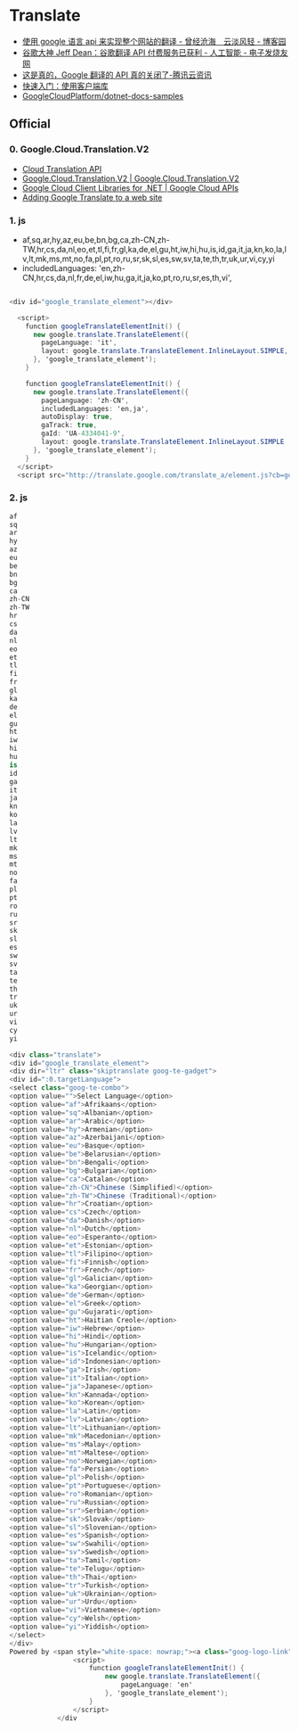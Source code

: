 # Translate

- [使用 google 语言 api 来实现整个网站的翻译 - 曾经沧海　云淡风轻 - 博客园](https://www.cnblogs.com/yifenghong/p/4522949.html)
- [谷歌大神 Jeff Dean：谷歌翻译 API 付费服务已获利 - 人工智能 - 电子发烧友网](http://www.elecfans.com/rengongzhineng/636406.html)
- [这是真的，Google 翻译的 API 真的关闭了-腾讯云资讯](https://cloud.tencent.com/info/aa73e69f1b1f8f14ccdd15f0e8666ef2.html)
- [快速入门：使用客户端库](https://cloud.google.com/translate/docs/quickstart-client-libraries)
- [GoogleCloudPlatform/dotnet-docs-samples](https://github.com/GoogleCloudPlatform/dotnet-docs-samples/blob/2ec373efac86f3e589ff98ac8abf5d28b29b1578/translate/api/QuickStart/Program.cs)

## Official

### 0. Google.Cloud.Translation.V2

- [Cloud Translation API](https://console.developers.google.com/apis/library/translate.googleapis.com?filter=category:machine-learning&project=fluid-mote-240115&folder&organizationId)
- [Google.Cloud.Translation.V2 | Google.Cloud.Translation.V2](https://googleapis.github.io/google-cloud-dotnet/docs/Google.Cloud.Translation.V2/)
- [Google Cloud Client Libraries for .NET | Google Cloud APIs](https://googleapis.github.io/google-cloud-dotnet/docs/index.html)
- [Adding Google Translate to a web site](https://stackoverflow.com/questions/12243818/adding-google-translate-to-a-web-site)

### 1. js

- af,sq,ar,hy,az,eu,be,bn,bg,ca,zh-CN,zh-TW,hr,cs,da,nl,eo,et,tl,fi,fr,gl,ka,de,el,gu,ht,iw,hi,hu,is,id,ga,it,ja,kn,ko,la,lv,lt,mk,ms,mt,no,fa,pl,pt,ro,ru,sr,sk,sl,es,sw,sv,ta,te,th,tr,uk,ur,vi,cy,yi
- includedLanguages: 'en,zh-CN,hr,cs,da,nl,fr,de,el,iw,hu,ga,it,ja,ko,pt,ro,ru,sr,es,th,vi',

```c#

<div id="google_translate_element"></div>

  <script>
    function googleTranslateElementInit() {
      new google.translate.TranslateElement({
        pageLanguage: 'it',
        layout: google.translate.TranslateElement.InlineLayout.SIMPLE,
      }, 'google_translate_element');
    }

    function googleTranslateElementInit() {
      new google.translate.TranslateElement({
        pageLanguage: 'zh-CN',
        includedLanguages: 'en,ja',
        autoDisplay: true,
        gaTrack: true,
        gaId: 'UA-4334041-9',
        layout: google.translate.TranslateElement.InlineLayout.SIMPLE
      }, 'google_translate_element');
    }
  </script>
  <script src="http://translate.google.com/translate_a/element.js?cb=googleTranslateElementInit"></script>
```

### 2. js

```c#
af
sq
ar
hy
az
eu
be
bn
bg
ca
zh-CN
zh-TW
hr
cs
da
nl
eo
et
tl
fi
fr
gl
ka
de
el
gu
ht
iw
hi
hu
is
id
ga
it
ja
kn
ko
la
lv
lt
mk
ms
mt
no
fa
pl
pt
ro
ru
sr
sk
sl
es
sw
sv
ta
te
th
tr
uk
ur
vi
cy
yi

<div class="translate">
<div id="google_translate_element">
<div dir="ltr" class="skiptranslate goog-te-gadget">
<div id=":0.targetLanguage">
<select class="goog-te-combo">
<option value="">Select Language</option>
<option value="af">Afrikaans</option>
<option value="sq">Albanian</option>
<option value="ar">Arabic</option>
<option value="hy">Armenian</option>
<option value="az">Azerbaijani</option>
<option value="eu">Basque</option>
<option value="be">Belarusian</option>
<option value="bn">Bengali</option>
<option value="bg">Bulgarian</option>
<option value="ca">Catalan</option>
<option value="zh-CN">Chinese (Simplified)</option>
<option value="zh-TW">Chinese (Traditional)</option>
<option value="hr">Croatian</option>
<option value="cs">Czech</option>
<option value="da">Danish</option>
<option value="nl">Dutch</option>
<option value="eo">Esperanto</option>
<option value="et">Estonian</option>
<option value="tl">Filipino</option>
<option value="fi">Finnish</option>
<option value="fr">French</option>
<option value="gl">Galician</option>
<option value="ka">Georgian</option>
<option value="de">German</option>
<option value="el">Greek</option>
<option value="gu">Gujarati</option>
<option value="ht">Haitian Creole</option>
<option value="iw">Hebrew</option>
<option value="hi">Hindi</option>
<option value="hu">Hungarian</option>
<option value="is">Icelandic</option>
<option value="id">Indonesian</option>
<option value="ga">Irish</option>
<option value="it">Italian</option>
<option value="ja">Japanese</option>
<option value="kn">Kannada</option>
<option value="ko">Korean</option>
<option value="la">Latin</option>
<option value="lv">Latvian</option>
<option value="lt">Lithuanian</option>
<option value="mk">Macedonian</option>
<option value="ms">Malay</option>
<option value="mt">Maltese</option>
<option value="no">Norwegian</option>
<option value="fa">Persian</option>
<option value="pl">Polish</option>
<option value="pt">Portuguese</option>
<option value="ro">Romanian</option>
<option value="ru">Russian</option>
<option value="sr">Serbian</option>
<option value="sk">Slovak</option>
<option value="sl">Slovenian</option>
<option value="es">Spanish</option>
<option value="sw">Swahili</option>
<option value="sv">Swedish</option>
<option value="ta">Tamil</option>
<option value="te">Telugu</option>
<option value="th">Thai</option>
<option value="tr">Turkish</option>
<option value="uk">Ukrainian</option>
<option value="ur">Urdu</option>
<option value="vi">Vietnamese</option>
<option value="cy">Welsh</option>
<option value="yi">Yiddish</option>
</select>
</div>
Powered by <span style="white-space: nowrap;"><a class="goog-logo-link" href="http://translate.google.com" target="_blank"><img style="padding-right: 3px;" src="http://www.google.com/images/logos/google_logo_41.png" width="37" height="13">Translate</a></span></div></div>
                <script>
                    function googleTranslateElementInit() {
                        new google.translate.TranslateElement({
                            pageLanguage: 'en'
                        }, 'google_translate_element');
                    }
                </script>
            </div
```
